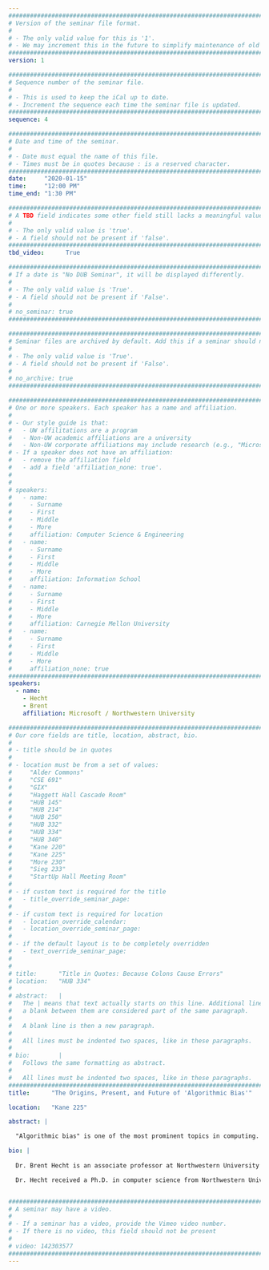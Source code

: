 ```yaml
---
################################################################################
# Version of the seminar file format.
#
# - The only valid value for this is '1'.
# - We may increment this in the future to simplify maintenance of old seminars.
################################################################################
version: 1

################################################################################
# Sequence number of the seminar file.
#
# - This is used to keep the iCal up to date.
# - Increment the sequence each time the seminar file is updated.
################################################################################
sequence: 4

################################################################################
# Date and time of the seminar.
#
# - Date must equal the name of this file.
# - Times must be in quotes because : is a reserved character.
################################################################################
date:     "2020-01-15"
time:     "12:00 PM"
time_end: "1:30 PM"

################################################################################
# A TBD field indicates some other field still lacks a meaningful value.
#
# - The only valid value is 'true'.
# - A field should not be present if 'false'.
################################################################################
tbd_video:      True

################################################################################
# If a date is "No DUB Seminar", it will be displayed differently.
#
# - The only valid value is 'True'.
# - A field should not be present if 'False'.
#
# no_seminar: true
################################################################################

################################################################################
# Seminar files are archived by default. Add this if a seminar should not be.
#
# - The only valid value is 'True'.
# - A field should not be present if 'False'.
#
# no_archive: true
################################################################################

################################################################################
# One or more speakers. Each speaker has a name and affiliation.
#
# - Our style guide is that:
#   - UW affilitations are a program
#   - Non-UW academic affiliations are a university
#   - Non-UW corporate affiliations may include research (e.g., "Microsoft Research")
# - If a speaker does not have an affiliation:
#   - remove the affiliation field
#   - add a field 'affiliation_none: true'.
#
#
# speakers:
#   - name: 
#     - Surname
#     - First
#     - Middle
#     - More
#     affiliation: Computer Science & Engineering 
#   - name: 
#     - Surname
#     - First
#     - Middle
#     - More
#     affiliation: Information School 
#   - name: 
#     - Surname
#     - First
#     - Middle
#     - More
#     affiliation: Carnegie Mellon University 
#   - name:
#     - Surname
#     - First
#     - Middle
#     - More
#     affiliation_none: true
################################################################################
speakers:
  - name:
    - Hecht
    - Brent
    affiliation: Microsoft / Northwestern University

################################################################################
# Our core fields are title, location, abstract, bio.
#
# - title should be in quotes
#
# - location must be from a set of values:
#     "Alder Commons"
#     "CSE 691"
#     "GIX"
#     "Haggett Hall Cascade Room"
#     "HUB 145"
#     "HUB 214"
#     "HUB 250"
#     "HUB 332"
#     "HUB 334"
#     "HUB 340"
#     "Kane 220"
#     "Kane 225"
#     "More 230"
#     "Sieg 233"
#     "StartUp Hall Meeting Room"
#
# - if custom text is required for the title
#   - title_override_seminar_page:
#
# - if custom text is required for location
#   - location_override_calendar:
#   - location_override_seminar_page:
#
# - if the default layout is to be completely overridden
#   - text_override_seminar_page:
#
#
# title:      "Title in Quotes: Because Colons Cause Errors"
# location:   "HUB 334"
#
# abstract:   |
#   The | means that text actually starts on this line. Additional lines without
#   a blank between them are considered part of the same paragraph.
#
#   A blank line is then a new paragraph.
#
#   All lines must be indented two spaces, like in these paragraphs.
#
# bio:        |
#   Follows the same formatting as abstract.
#
#   All lines must be indented two spaces, like in these paragraphs.
################################################################################
title:      "The Origins, Present, and Future of 'Algorithmic Bias'"

location:   "Kane 225"

abstract: |

  "Algorithmic bias" is one of the most prominent topics in computing. In this talk, I will track the trajectory of work on algorithmic bias, reflecting on the history of the research domain, discussing important near-term goals, and highlighting critical future directions. In doing so, I will cover our research from the beginning of the last decade that helped to establish the existence of what is now called "algorithmic bias". Next, I will discuss more recent work that has examined algorithmic bias along an important but under-explored dimension: the urban-rural spectrum. Finally, I will highlight what I believe to be the single most important direction of future research in this space: mitigating bias in who benefits economically from computing. Here, I will discuss our recent work developing sociotechnical means through which we can create a computing paradigm that more broadly distributes its economic winnings. I will also reflect on how interdisciplinary communities like DUB will likely be integral in creating more holistically equitable computing systems.

bio: |
 
  Dr. Brent Hecht is an associate professor at Northwestern University and Director of Applied Science in Microsoft’s Experiences and Devices division. At Northwestern, Dr. Hecht leads the People, Space and Algorithms (PSA) Research Group, whose mission is to “identify and address societal problems that are created or exacerbated by advances in computer science.” Dr. Hecht is particularly interested in understanding and mitigating the cultural, geographic, and economic biases that are reflected and reinforced by artificial intelligence systems and other computing technologies. 

  Dr. Hecht received a Ph.D. in computer science from Northwestern University, a Master’s degree in geography from UC Santa Barbara, and a Bachelor’s degree in computer science and geography from Macalester College. He is the recipient of a CAREER award from the U.S. National Science Foundation and has received awards for his research at top-tier publication venues in human-computer interaction, data science, and geography (e.g. ACM SIGCHI, ACM CSCW, ACM Mobile HCI, AAAI ICWSM, COSIT). At Northwestern, Dr. Hecht holds appointments in the Department of Computer Science and the School of Communication. Dr. Hecht also serves on the Executive Committee of ACM FAT* (www.fatconference.org), the premier publication venue for research on understanding and mitigating societal biases in artificial intelligence systems. Dr. Hecht has collaborated with Google Research, Xerox PARC, and Microsoft Research, and his work has been featured by The New York Times, the Washington Post, Le Monde, Der Spiegel, and various other TV, radio, and Internet outlets. 


################################################################################
# A seminar may have a video.
#
# - If a seminar has a video, provide the Vimeo video number.
# - If there is no video, this field should not be present
#
# video: 142303577
################################################################################
---
```

